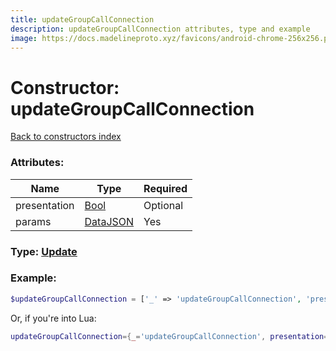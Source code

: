 ```yaml
---
title: updateGroupCallConnection
description: updateGroupCallConnection attributes, type and example
image: https://docs.madelineproto.xyz/favicons/android-chrome-256x256.png
---
```

# Constructor: updateGroupCallConnection  
[Back to constructors index](index.md)



### Attributes:

| Name     |    Type       | Required |
|----------|---------------|----------|
|presentation|[Bool](../types/Bool.md) | Optional|
|params|[DataJSON](../types/DataJSON.md) | Yes|



### Type: [Update](../types/Update.md)


### Example:

```php
$updateGroupCallConnection = ['_' => 'updateGroupCallConnection', 'presentation' => Bool, 'params' => DataJSON];
```  


Or, if you're into Lua:

```lua
updateGroupCallConnection={_='updateGroupCallConnection', presentation=Bool, params=DataJSON}

```


